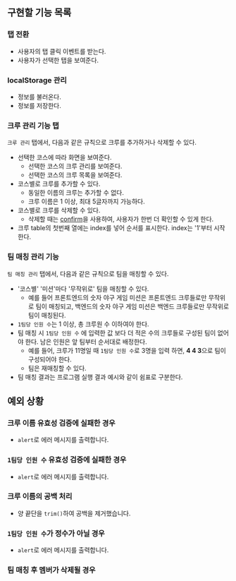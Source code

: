 ## 구현할 기능 목록

### 탭 전환

- 사용자의 탭 클릭 이벤트를 받는다.
- 사용자가 선택한 탭을 보여준다.

### localStorage 관리

- 정보를 불러온다.
- 정보를 저장한다.

### 크루 관리 기능 탭

`크루 관리` 탭에서, 다음과 같은 규칙으로 크루를 추가하거나 삭제할 수 있다.

- 선택한 코스에 따라 화면을 보여준다.
  - 선택한 코스의 크루 관리를 보여준다.
  - 선택한 코스의 크루 목록을 보여준다.
- 코스별로 크루를 추가할 수 있다.
  - 동일한 이름의 크루는 추가할 수 없다.
  - 크루 이름은 1 이상, 최대 5글자까지 가능하다.
- 코스별로 크루를 삭제할 수 있다.
  - 삭제할 때는 [confirm](https://developer.mozilla.org/ko/docs/Web/API/Window/confirm)을 사용하여, 사용자가 한번 더 확인할 수 있게 한다.
- 크루 table의 첫번째 열에는 index를 넣어 순서를 표시한다. index는 '1'부터 시작한다.

### 팀 매칭 관리 기능

`팀 매칭 관리` 탭에서, 다음과 같은 규칙으로 팀을 매칭할 수 있다.

- '코스별' '미션'마다 '무작위로' 팀을 매칭할 수 있다.
  - 예를 들어 프론트엔드의 숫자 야구 게임 미션은 프론트엔드 크루들로만 무작위로 팀이 매칭되고, 백엔드의 숫자 야구 게임 미션은 백엔드 크루들로만 무작위로 팀이 매칭된다.
- `1팀당 인원 수`는 1 이상, 총 크루원 수 이하여야 한다.
- 팀 매칭 시 `1팀당 인원 수` 에 입력한 값 보다 더 적은 수의 크루들로 구성된 팀이 없어야 한다. 남은 인원은 앞 팀부터 순서대로 배정한다.
  - 예를 들어, 크루가 11명일 때 `1팀당 인원 수`로 3명을 입력 하면, **4 4 3**으로 팀이 구성되어야 한다.
  - 팀은 재매칭할 수 있다.
- 팀 매칭 결과는 프로그램 실행 결과 예시와 같이 쉼표로 구분한다.

## 예외 상황

### 크루 이름 유효성 검증에 실패한 경우

- `alert`로 에러 메시지를 출력합니다.

### `1팀당 인원 수` 유효성 검증에 실패한 경우

- `alert`로 에러 메시지를 출력합니다.

### 크루 이름의 공백 처리

- 양 끝단을 `trim()`하여 공백을 제거했습니다.

### `1팀당 인원 수`가 정수가 아닐 경우

- `alert`로 에러 메시지를 출력합니다.

### 팀 매칭 후 멤버가 삭제될 경우
